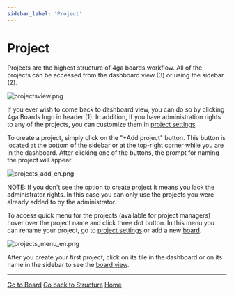 ```yaml
---
sidebar_label: 'Project'
---
```


# Project
Projects are the highest structure of 4ga boards workflow. All of the projects can be accessed from the dashboard view (3) or using the sidebar (2).

![projectsview.png](../projectsview_en.png)

If you ever wish to come back to dashboard view, you can do so by clicking 4ga Boards logo in header (1). In addition, if you have administration rights to any of the projects, you can customize them in [project settings](/project-settings).


To create a project, simply click on the "+Add project" button. This button is located at the bottom of the sidebar or at the top-right corner while you are in the dashboard. After clicking one of the buttons, the prompt for naming the project will appear.



![projects_add_en.png](../projectsadd_en.png)

NOTE: If you don't see the option to create project it means you lack the administrator rights. In this case you can only use the projects you were already added to by the administrator.

To access quick menu for the projects (available for project managers) hover over the project name and click three dot button. In this menu you can rename your project, go to [project settings](/project-settings) or add a new [board](/board).

![projects_menu_en.png](../projectsmenu_en.png)


After you create your first project, click on its tile in the dashboard or on its name in the sidebar to see the [board view](/board).


---

[Go to Board](/board)
[Go back to Structure](/structure)
[Home](/home)